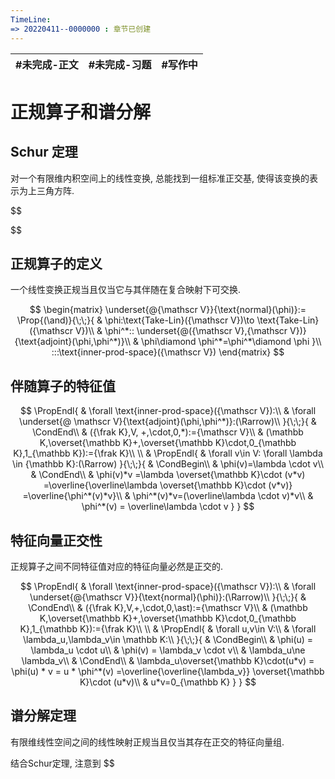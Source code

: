 ```yaml
---
TimeLine: 
=> 20220411--0000000 : 章节已创建
---
```

| #未完成-正文 | #未完成-习题 | #写作中 | 
| ------------ | ------------ | ------- |

# 正规算子和谱分解

## Schur 定理

对一个有限维内积空间上的线性变换, 总能找到一组标准正交基, 使得该变换的表示为上三角方阵. 

$$

$$

## 正规算子的定义

一个线性变换正规当且仅当它与其伴随在复合映射下可交换. 

$$
\begin{matrix}
\underset{@{\mathscr V}}{\text{normal}(\phi)}:=
\Prop{(\and)}{\;\;}{
    & \phi:\text{Take-Lin}({\mathscr V})\to \text{Take-Lin}({\mathscr V})\\
    & \phi^*:: \underset{@({\mathscr V},{\mathscr V})}{\text{adjoint}(\phi,\phi^*)}\\
    & \phi\diamond \phi^*=\phi^*\diamond \phi
}\\
:::\text{inner-prod-space}({\mathscr V})
\end{matrix}
$$

## 伴随算子的特征值

$$
\PropEndl{
    & \forall \text{inner-prod-space}({\mathscr V}):\\
    & \forall \underset{@ \mathscr V}{\text{adjoint}(\phi,\phi^*)}:(\Rarrow)\\
}{\;\;}{
    & \CondEnd\\
    & ({\frak K},V, +,\cdot,0,*):={\mathscr V}\\
    & (\mathbb K,\overset{\mathbb K}+,\overset{\mathbb K}\cdot,0_{\mathbb K},1_{\mathbb K}):={\frak K}\\
    \\
    & \PropEndl{
        & \forall v\in V:
        \forall \lambda \in {\mathbb K}:(\Rarrow)
    }{\;\;}{
        & \CondBegin\\
        & \phi(v)=\lambda \cdot v\\
        & \CondEnd\\
        & \phi(v)*v
            =\lambda \overset{\mathbb K}\cdot (v*v)
            =\overline{\overline\lambda \overset{\mathbb K}\cdot (v*v)}
            =\overline{\phi^*(v)*v}\\
        & \phi^*(v)*v=(\overline\lambda \cdot v)*v\\
        & \phi^*(v) = \overline\lambda \cdot v
    }
}
$$

## 特征向量正交性

正规算子之间不同特征值对应的特征向量必然是正交的. 

$$
\PropEndl{
    & \forall \text{inner-prod-space}({\mathscr V}):\\
    & \forall \underset{@{\mathscr V}}{\text{normal}(\phi)}:(\Rarrow)\\
}{\;\;}{
    & \CondEnd\\
    & ({\frak K},V,+,\cdot,0,\ast):={\mathscr V}\\
    & (\mathbb K,\overset{\mathbb K}+,\overset{\mathbb K}\cdot,0_{\mathbb K},1_{\mathbb K}):={\frak K}\\
    \\
    & \PropEndl{
        & \forall u,v\in V:\\
        & \forall \lambda_u,\lambda_v\in \mathbb K:\\
    }{\;\;}{
        & \CondBegin\\
        & \phi(u) = \lambda_u \cdot u\\
        & \phi(v) = \lambda_v \cdot v\\
        & \lambda_u\ne \lambda_v\\
        & \CondEnd\\
        &  \lambda_u\overset{\mathbb K}\cdot(u*v) 
            = \phi(u) * v
            = u * \phi^*(v) 
            =\overline{\overline{\lambda_v}} \overset{\mathbb K}\cdot (u*v)\\
        & u*v=0_{\mathbb K}
    }
}
$$

## 谱分解定理

有限维线性空间之间的线性映射正规当且仅当其存在正交的特征向量组. 

结合Schur定理, 注意到 $$


